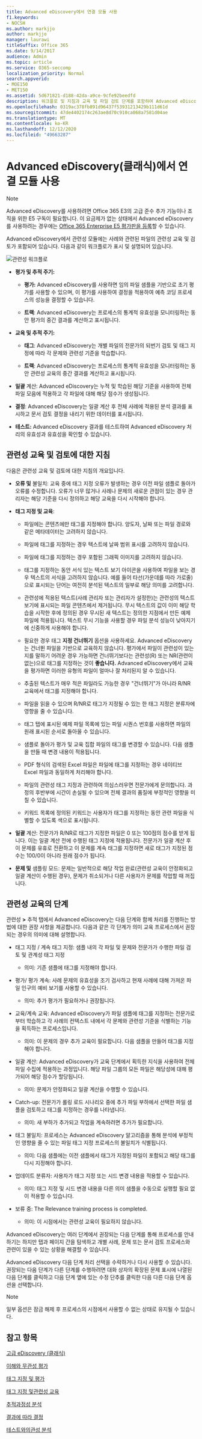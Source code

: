 ```yaml
---
title: Advanced eDiscovery에서 연결 모듈 사용
f1.keywords:
- NOCSH
ms.author: markjjo
author: markjjo
manager: laurawi
titleSuffix: Office 365
ms.date: 9/14/2017
audience: Admin
ms.topic: article
ms.service: O365-seccomp
localization_priority: Normal
search.appverid:
- MOE150
- MET150
ms.assetid: 5d671821-d188-42da-a9ce-9cfe92beedfd
description: 워크플로 및 지침과 교육 및 파일 검토 단계를 포함하여 Advanced eDiscovery의 관련성 모듈에 대해 자세히 알아보십시오.
ms.openlocfilehash: 0319ac378fb891d96437f53931213429b111d61d
ms.sourcegitcommit: 47de4402174c263ae8d70c910ca068a7581d04ae
ms.translationtype: MT
ms.contentlocale: ko-KR
ms.lasthandoff: 12/12/2020
ms.locfileid: "49663287"
---
```

# <a name="use-the-relevance-module-in-advanced-ediscovery-classic"></a>Advanced eDiscovery(클래식)에서 연결 모듈 사용

> [!NOTE]
> Advanced eDiscovery를 사용하려면 Office 365 E3의 고급 준수 추가 기능이나 조직을 위한 E5 구독이 필요합니다. 이 요금제가 없는 상태에서 Advanced eDiscovery를 사용하려는 경우에는 [Office 365 Enterprise E5 평가판을 등록](https://go.microsoft.com/fwlink/p/?LinkID=698279)할 수 있습니다. 
  
Advanced eDiscovery에서 관련성 모듈에는 사례와 관련된 파일의 관련성 교육 및 검토가 포함되어 있습니다. 다음과 같이 워크플로가 표시 및 설명되어 있습니다.
  
![관련성 워크플로](../media/44c67dd2-7a20-40a9-b0ed-784364845c77.gif)
  
- **평가 및 추적 주기:**
    
  - **평가:** Advanced eDiscovery를 사용하면 임의 파일 샘플을 기반으로 초기 평가를 사용할 수 있으며, 이 평가를 사용하여 결정을 적용하여 예측 코딩 프로세스의 성능을 결정할 수 있습니다. 
    
  - **트랙**: Advanced eDiscovery는 프로세스의 통계적 유효성을 모니터링하는 동안 평가의 중간 결과를 계산하고 표시됩니다. 
    
- **교육 및 추적 주기:**
    
  - **태그**: Advanced eDiscovery는 개별 파일의 전문가의 되번기 검토 및 태그 지정에 따라 각 문제와 관련성 기준을 학습합니다.
    
  - **트랙**: Advanced eDiscovery는 프로세스의 통계적 유효성을 모니터링하는 동안 관련성 교육의 중간 결과를 계산하고 표시됩니다. 
    
- **일괄** 계산: Advanced eDiscovery는 누적 및 학습된 해당 기준을 사용하여 전체 파일 모음에 적용하고 각 파일에 대해 해당 점수가 생성됩니다.
    
- **결정**: Advanced eDiscovery는 일괄 계산 후 전체 사례에 적용된 분석 결과를 표시하고 문서 검토 결정을 내리기 위한 데이터를 표시됩니다.
    
- **테스트:** Advanced eDiscovery 결과를 테스트하여 Advanced eDiscovery 처리의 유효성과 유효성을 확인할 수 있습니다.
    
## <a name="guidelines-for-relevance-training-and-review"></a>관련성 교육 및 검토에 대한 지침

다음은 관련성 교육 및 검토에 대한 지침의 개요입니다.
  
- **오류 및** 불일치: 교육 중에 태그 지정 오류가 발생하는 경우 이전 파일 샘플로 돌아가 오류를 수정합니다. 오류가 너무 많거나 사례나 문제의 새로운 관점이 있는 경우 관리자는 해당 기준을 다시 정의하고 해당 교육을 다시 시작해야 합니다.
    
- **태그 지정 및 교육**: 
    
  - 파일에는 콘텐츠에만 태그를 지정해야 합니다. 양도자, 날짜 또는 파일 경로와 같은 메타데이터는 고려하지 않습니다. 
    
  - 파일에 태그를 지정하는 경우 텍스트에 날짜 범위 표시를 고려하지 않습니다.
    
  - 파일에 태그를 지정하는 경우 포함된 그래픽 이미지를 고려하지 않습니다.
    
  - 태그를 지정하는  동안 서식 있는 텍스트 보기 아이콘을 사용하여 파일을 보는 경우 텍스트의 서식을 고려하지 않습니다. 예를 들어 타선(가운데를 따라 가로줄)으로 표시되는 단어는 여전히 분석된 텍스트의 일부로 해당 의미를 고려합니다. 
    
  - 관련성에 적용된 텍스트(사례 관리자 또는 관리자가 설정한)는 관련성의 텍스트 보기에 표시되는 파일 콘텐츠에서 제거됩니다. 무시 텍스트의 값이 이미 해당 학습을 시작한 후에 정의된 경우 무시된 새 텍스트는 정의한 지점에서 만든 예제 파일에 적용됩니다. 텍스트 무시 기능을 사용할 경우 파일 분석 성능이 낮아지기에 신중하게 사용해야 합니다.
    
  - 필요한 경우 태그 **지정 건너뛰기** 옵션을 사용하세요. Advanced eDiscovery는 건너뛴 파일을 기반으로 교육하지 않습니다. 평가에서 파일이 관련성이 있는지를 말하기 어려운 경우 가능하면 건너뛰기보다는 관련성(R) 또는 NR(관련이 없는)으로 태그를 지정하는 것이 **좋습니다.** Advanced eDiscovery에서 교육을 평가하면 이러한 유형의 파일이 얼마나 잘 처리된지 알 수 있습니다.
    
  - 추출된 텍스트가 매우 적은 파일라도 가능한 경우 "건너뛰기"가 아니라 R/NR 교육에서 태그를 지정해야 합니다. 
    
  - 파일을 읽을 수 있으며 R/NR로 태그가 지정될 수 있는 한 태그 지정은 분류자에 영향을 줄 수 있습니다.
    
  - 태그 탭에 표시된 예제 파일 목록에  있는 파일 시퀀스 번호를 사용하면 파일의 원래 표시된 순서로 돌아올 수 있습니다. 
    
  - 샘플로 돌아가 평가 및 교육 집합 파일의 태그를 변경할 수 있습니다. 다음 샘플을 만들 때 변경 내용이 적용됩니다.
    
  - PDF 형식의 검색된 Excel 파일은 파일에 태그를 지정하는 경우 네이티브 Excel 파일과 동일하게 처리해야 합니다.
    
  - 파일의 관련성 태그 지정과 관련하여 의심스러우면 전문가에게 문의합니다. 과정의 후반부에 시간이 손실될 수 있으며 전체 결과의 품질에 부정적인 영향을 미칠 수 있습니다.
    
  - 키워드 목록에 정의된 키워드는 사용자가 태그를 지정하는 동안 관련 파일을 식별할 수 있도록 색으로 표시됩니다.
    
- **일괄** 계산: 전문가가 R/NR로 태그가 지정한 파일은 0 또는 100점의 점수를 받게 됩니다. 이는 일괄 계산 전에 수행된 태그 지정에 적용됩니다. 전문가가 일괄 계산 후 이 문제를 유휴로 전환하고 이 문제를 계속 태그를 지정하면 새로 태그가 지정된 점수는 100/0이 아니라 원래 점수가 됩니다.
    
- **문제 및** 샘플링 모드: 문제는 일반적으로 해당 작업 완료(관련성 교육이 안정화되고 일괄 계산이 수행된 경우), 문제가 취소되거나 다른 사용자가 문제를 작업할 때 꺼집니다.
    
## <a name="steps-in-relevance-training"></a>관련성 교육의 단계

관련성 **\>** 추적 탭에서 Advanced eDiscovery는 다음 단계와 함께 처리를 진행하는 방법에 대한 권장 사항을 제공합니다. 다음과 같은 각 단계가 의미 교육 프로세스에서 권장되는 경우의 의미에 대해 설명합니다. 
  
- 태그 지정 / 계속 태그 지정: 샘플 내의 각 파일 및 문제와 전문가가 수행한 파일 검토 및 관계성 태그 지정
    
  - 의미: 기존 샘플에 태그를 지정해야 합니다.
    
- 평가/ 평가 계속: 사례 문제의 유효성을 조기 검사하고 현재 사례에 대해 가져온 파일 인구의 예비 보기를 사용할 수 있습니다.
    
  - 의미: 추가 평가가 필요하거나 권장됩니다.
    
- 교육/계속 교육: Advanced eDiscovery가 파일 샘플에 태그를 지정하는 전문가로부터 학습하고 각 사례의 컨텍스트 내에서 각 문제와 관련성 기준을 식별하는 기능을 획득하는 프로세스입니다.
    
  - 의미: 이 문제의 경우 추가 교육이 필요합니다. 다음 샘플을 만들어 태그를 지정해야 합니다. 
    
- 일괄 계산: Advanced eDiscovery가 교육 단계에서 획득한 지식을 사용하여 전체 파일 수집에 적용하는 과정입니다. 해당 파일 그룹의 모든 파일은 해당성에 대해 평가되어 해당 점수가 할당됩니다.
    
  - 의미: 문제가 안정화되고 일괄 계산을 수행할 수 있습니다.
    
- Catch-up: 전문가가 롤링 로드 시나리오 중에 추가 파일 부하에서 선택한 파일 샘플을 검토하고 태그를 지정하는 경우를 나타냅니다.
    
  - 의미: 새 부하가 추가되고 작업을 계속하려면 추가가 필요합니다.
    
- 태그 불일치: 프로세스는 Advanced eDiscovery 알고리즘을 통해 분석에 부정적인 영향을 줄 수 있는 파일 태그 지정 프로세스의 불일치가 식별됩니다.
    
  - 의미: 다음 샘플에는 이전 샘플에서 태그가 지정된 파일이 포함되고 해당 태그를 다시 지정해야 합니다.
    
- 업데이트 분류자: 사용자가 태그 지정 또는 시드 변경 내용을 적용할 수 있습니다.
    
  - 의미: 태그 지정 및 시드 변경 내용을 다른 의미 샘플을 수동으로 실행할 필요 없이 적용할 수 있습니다.
    
- 보류 중: The Relevance training process is completed.
    
  - 의미: 이 시점에서는 관련성 교육이 필요하지 않습니다.
    
Advanced eDiscovery는 여러 단계에서 권장되는 다음 단계를 통해 프로세스를 안내하기는 하지만 탭과 페이지 간을 탐색하고 개별 사례, 문제 또는 문서 검토 프로세스와 관련이 있을 수 있는 상황을 해결할 수 있습니다. 
  
Advanced eDiscovery 다음 단계 처리 선택을 수락하거나 다시 사용할 수 있습니다. 권장되는 다음 단계가 다른 단계를 수행하려면 대화  상자의 확장된 문제 표시에 나열된  다음 단계를 클릭하고 다음 단계 옆에 있는 수정 단추를 클릭한 다음 다른 다음 단계 옵션을 선택합니다. 
  
> [!NOTE]
> 일부 옵션은 잠금 해제 후 프로세스의 시점에서 사용할 수 없는 상태로 유지될 수 있습니다. 
  
## <a name="see-also"></a>참고 항목

[고급 eDiscovery (클래식)](office-365-advanced-ediscovery.md)
  
[이해와 무관성 평가](assessment-in-relevance-in-advanced-ediscovery.md)
  
[태그 지정 및 평가](tagging-and-assessment-in-advanced-ediscovery.md)
  
[태그 지정 및관련성 교육](tagging-and-relevance-training-in-advanced-ediscovery.md)
  
[추적과정성 분석](track-relevance-analysis-in-advanced-ediscovery.md)
  
[결과에 따라 결정](decision-based-on-the-results-in-advanced-ediscovery.md)
  
[테스트와의관성 분석](test-relevance-analysis-in-advanced-ediscovery.md)

